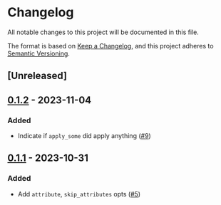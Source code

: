 # Changelog
All notable changes to this project will be documented in this file.

The format is based on [Keep a Changelog](https://keepachangelog.com/en/1.0.0/),
and this project adheres to [Semantic Versioning](https://semver.org/spec/v2.0.0.html).

## [Unreleased]

## [0.1.2](https://github.com/bengreenier/partially/compare/partially_derive-v0.1.1...partially_derive-v0.1.2) - 2023-11-04

### Added
- Indicate if `apply_some` did apply anything ([#9](https://github.com/bengreenier/partially/pull/9))

## [0.1.1](https://github.com/bengreenier/partially/compare/partially_derive-v0.1.0...partially_derive-v0.1.1) - 2023-10-31

### Added
- Add `attribute`, `skip_attributes` opts ([#5](https://github.com/bengreenier/partially/pull/5))
